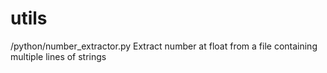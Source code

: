 # utils

/python/number_extractor.py
Extract number at float from a file containing multiple lines of strings
